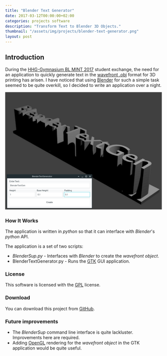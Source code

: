 ```yaml
---
title: "Blender Text Generator"
date: 2017-03-12T00:00:00+02:00
categories: projects software
description: "Transform Text to Blender 3D Objects."
thumbnail: "/assets/img/projects/blender-text-generator.png"
layout: post
---
```


## Introduction

During the [HHG-Gymnasium BL MINT 2017](/camps/mint)
student exchange, the need for an application to quickly generate text in the
[wavefront .obj](https://en.wikipedia.org/wiki/Wavefront_.obj_file) format for
3D printing has arisen. I have noticed that using
[Blender](https://www.blender.org/) for such a simple task seemed to be quite
overkill, so I decided to write an application over a night.

![BlenderTextGenerator](/assets/img/projects/blender-text-generator.png)

### How It Works

The application is written in _python_ so that it can interface with
_Blender_'s _python_ API.

The application is a set of two scripts:

* _BlenderSup.py_ - Interfaces with _Blender_ to create the _wavefront object_.
* BlenderTextGenerator.py - Runs the [GTK](https://www.gtk.org/) GUI
  application.

### License

This software is licensed with the
[GPL](https://www.gnu.org/licenses/gpl-3.0.en.html) license.

### Download

You can download this project from
[GitHub](https://github.com/markovejnovic/BlenderTextGenerator).

### Future improvements

* The _BlenderSup_ command line interface is quite lackluster. Improvements
  here are required.
* Adding [OpenGL](https://www.opengl.org/) rendering for the _wavefront object_
  in the GTK application would be quite useful.

